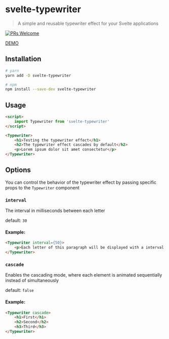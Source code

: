 # svelte-typewriter
> A simple and reusable typewriter effect for your Svelte applications

[![PRs Welcome](https://img.shields.io/badge/PRs-welcome-brightgreen.svg)](http://makeapullrequest.com)

[DEMO](https://svelte.dev/repl/eddf80db94da42a0b659c1d1da687665?version=3.14.0)

## Installation

```bash
# yarn
yarn add -D svelte-typewriter

# npm
npm install --save-dev svelte-typewriter
```

## Usage

```html
<script>
	import Typewriter from 'svelte-typewriter'
</script>

<Typewriter>
	<h1>Testing the typewriter effect</h1>
	<h2>The typewriter effect cascades by default</h2>
	<p>Lorem ipsum dolor sit amet consectetur</p>
</Typewriter>
```

## Options

You can control the behavior of the typewriter effect by passing specific props to the `Typewriter` component

### `interval`

The interval in milliseconds between each letter

default: `30`

#### Example:

```html
<Typewriter interval={50}>
	<p>Each letter of this paragraph will be displayed with a interval of 50 milliseconds</p>
</Typewriter>
```

### `cascade`

Enables the cascading mode, where each element is animated sequentially instead of simultaneously

default: `false`

#### Example:

```html
<Typewriter cascade>
	<h1>First</h1>
	<h2>Second</h2>
	<h3>Third</h3>
</Typewriter>
```
